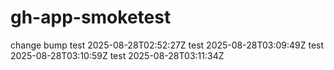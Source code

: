# gh-app-smoketest
change
bump
test 2025-08-28T02:52:27Z
test 2025-08-28T03:09:49Z
test 2025-08-28T03:10:59Z
test 2025-08-28T03:11:34Z
